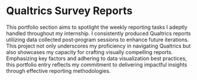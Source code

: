 # Qualtrics Survey Reports

This portfolio section aims to spotlight the weekly reporting tasks I adeptly handled throughout my internship. 
I consistently produced Qualtrics reports utilizing data collected post-program sessions to enhance future iterations. 
This project not only underscores my proficiency in navigating Qualtrics but also showcases my capacity for crafting visually compelling reports. 
Emphasizing key factors and adhering to data visualization best practices, 
this portfolio entry reflects my commitment to delivering impactful insights through effective reporting methodologies.
